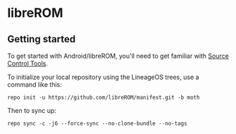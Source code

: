 libreROM
===========

Getting started
---------------

To get started with Android/libreROM, you'll need to get familiar with [Source Control Tools](https://source.android.com/setup/develop).

To initialize your local repository using the LineageOS trees, use a command like this:
```
repo init -u https://github.com/libreROM/manifest.git -b moth
```
Then to sync up:
```
repo sync -c -j6 --force-sync --no-clone-bundle --no-tags
```

